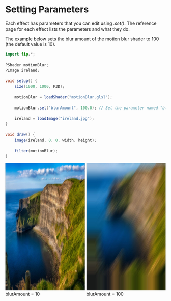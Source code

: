 # Setting Parameters
Each effect has parameters that you can edit using _.set()_. The reference page for each effect lists the parameters and what they do.

The example below sets the blur amount of the motion blur shader to 100 (the default value is 10).
```java hl_lines="11"
import fip.*;

PShader motionBlur;
PImage ireland;

void setup() {
    size(1000, 1000, P3D);

    motionBlur = loadShader("motionBlur.glsl");
    
    motionBlur.set("blurAmount", 100.0); // Set the parameter named "blurAmount" to 100.
    
    ireland = loadImage("ireland.jpg");
}

void draw() {
    image(ireland, 0, 0, width, height); 

    filter(motionBlur);
}
```

<div style="display: flex;">
    <div style="margin-right: 5px;">
        <img width="400" height="400" src="./images/irelandMotionBlur10.jpg">
        <figcaption>blurAmount = 10</figcaption>
    </div>
    <div>
        <img width="400" height="400" src="./images/irelandMotionBlur100.jpg">
        <figcaption>blurAmount = 100</figcaption>
    </div>
</div>

